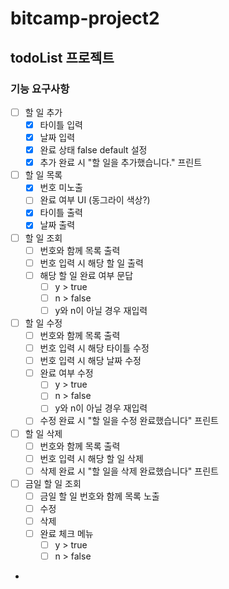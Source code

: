# bitcamp-project2
## todoList 프로젝트

### 기능 요구사항
- [ ] 할 일 추가
  - [x] 타이틀 입력
  - [x] 날짜 입력
  - [x] 완료 상태 false default 설정 
  - [x] 추가 완료 시 "할 일을 추가했습니다." 프린트
- [ ] 할 일 목록
  - [x] 번호 미노출 
  - [ ] 완료 여부 UI (동그라이 색상?)
  - [x] 타이틀 출력
  - [x] 날짜 출력
- [ ] 할 일 조회
  - [ ] 번호와 함께 목록 출력
  - [ ] 번호 입력 시 해당 할 일 출력
  - [ ] 해당 할 일 완료 여부 문답
    - [ ] y > true
    - [ ] n > false
    - [ ] y와 n이 아닐 경우 재입력
- [ ] 할 일 수정
  - [ ] 번호와 함께 목록 출력
  - [ ] 번호 입력 시 해당 타이틀 수정
  - [ ] 번호 입력 시 해당 날짜 수정
  - [ ] 완료 여부 수정
      - [ ] y > true
      - [ ] n > false
      - [ ] y와 n이 아닐 경우 재입력
  - [ ] 수정 완료 시 "할 일을 수정 완료했습니다" 프린트
- [ ] 할 일 삭제
  - [ ] 번호와 함께 목록 출력
  - [ ] 번호 입력 시 해당 할 일 삭제
  - [ ] 삭제 완료 시 "할 일을 삭제 완료했습니다" 프린트

- [ ] 금일 할 일 조회
  - [ ] 금일 할 일 번호와 함께 목록 노출
  - [ ] 수정
  - [ ] 삭제
  - [ ] 완료 체크 메뉴
    - [ ] y > true
    - [ ] n > false

- 